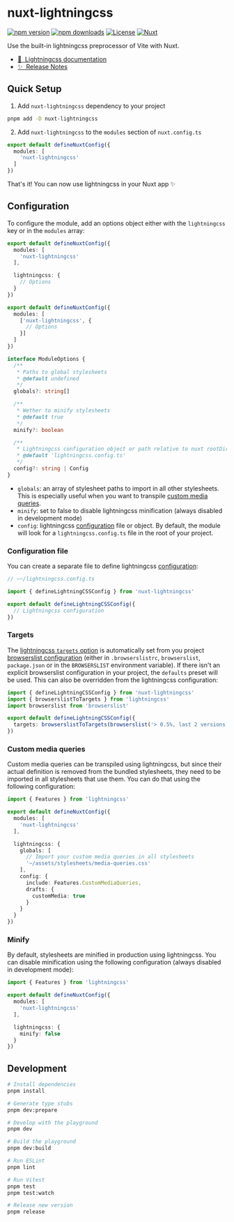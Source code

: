 # nuxt-lightningcss

[![npm version][npm-version-src]][npm-version-href]
[![npm downloads][npm-downloads-src]][npm-downloads-href]
[![License][license-src]][license-href]
[![Nuxt][nuxt-src]][nuxt-href]

Use the built-in lightningcss preprocessor of Vite with Nuxt.

- [📖 &nbsp;Lightningcss documentation][lightningcss-documentation]
- [✨ &nbsp;Release Notes](/CHANGELOG.md)

## Quick Setup

1. Add `nuxt-lightningcss` dependency to your project

```bash
pnpm add -D nuxt-lightningcss
```

2. Add `nuxt-lightningcss` to the `modules` section of `nuxt.config.ts`

```typescript
export default defineNuxtConfig({
  modules: [
    'nuxt-lightningcss'
  ]
})
```

That's it! You can now use lightningcss in your Nuxt app ✨

## Configuration

To configure the module, add an options object either with the `lightningcss` key or in the `modules` array:

```typescript
export default defineNuxtConfig({
  modules: [
    'nuxt-lightningcss'
  ],

  lightningcss: {
    // Options
  }
})
```

```typescript
export default defineNuxtConfig({
  modules: [
    ['nuxt-lightningcss', {
      // Options
    }]
  ]
})
```


```typescript
interface ModuleOptions {
  /**
   * Paths to global stylesheets
   * @default undefined
   */
  globals?: string[]

  /**
   * Wether to minify stylesheets
   * @default true
   */
  minify?: boolean

  /**
   * Lightningcss configuration object or path relative to nuxt rootDir
   * @default 'lightningcss.config.ts'
   */
  config?: string | Config
}
```

- `globals`: an array of stylesheet paths to import in all other stylesheets. This is especially useful when you want to transpile [custom media queries](#custom-media-queries).
- `minify`: set to false to disable lightningcss minification (always disabled in development mode)
- `config`: lightningcss [configuration](src/config.ts) file or object. By default, the module will look for a `lightningcss.config.ts` file in the root of your project.

### Configuration file

You can create a separate file to define lightningcss
[configuration][lightningcss-options]:

```typescript
// ~~/lightningcss.config.ts

import { defineLightningCSSConfig } from 'nuxt-lightningcss'

export default defineLightningCSSConfig({
  // Lightningcss configuration
})
```


### Targets

The [lightningcss `targets` option][lightningcss-targets] is automatically set from you project [browserslist configuration][browserslist-readme] (either in `.browserslistrc`, `browserslist`, `package.json` or in the `BROWSERSLIST` environment variable). If there isn't an explicit browserslist configuration in your project, the `defaults` preset will be used. This can also be overridden from the lightningcss configuration:

```typescript
import { defineLightningCSSConfig } from 'nuxt-lightningcss'
import { browserslistToTargets } from 'lightningcss'
import browserslist from 'browserslist'

export default defineLightningCSSConfig({
  targets: browserslistToTargets(browserslist('> 0.5%, last 2 versions, Firefox ESR, not dead'))
})
```

### Custom media queries

Custom media queries can be transpiled using lightningcss, but since their actual definition is removed from the bundled stylesheets, they need to be imported in all stylesheets that use them. You can do that using the following configuration:

```typescript
import { Features } from 'lightningcss'

export default defineNuxtConfig({
  modules: [
    'nuxt-lightningcss'
  ],

  lightningcss: {
    globals: [
      // Import your custom media queries in all stylesheets
      '~/assets/stylesheets/media-queries.css'
    ],
    config: {
      include: Features.CustomMediaQueries,
      drafts: {
        customMedia: true
      }
    }
  }
})
```

### Minify

By default, stylesheets are minified in production using lightningcss. You can disable minification using the following configuration (always disabled in development mode):

```typescript
import { Features } from 'lightningcss'

export default defineNuxtConfig({
  modules: [
    'nuxt-lightningcss'
  ],

  lightningcss: {
    minify: false
  }
})
```

## Development

```bash
# Install dependencies
pnpm install

# Generate type stubs
pnpm dev:prepare

# Develop with the playground
pnpm dev

# Build the playground
pnpm dev:build

# Run ESLint
pnpm lint

# Run Vitest
pnpm test
pnpm test:watch

# Release new version
pnpm release
```

<!-- Badges -->
[npm-version-src]: https://img.shields.io/npm/v/nuxt-lightningcss/latest.svg?style=flat&colorA=18181B&colorB=28CF8D
[npm-version-href]: https://npmjs.com/package/nuxt-lightningcss

[npm-downloads-src]: https://img.shields.io/npm/dm/nuxt-lightningcss.svg?style=flat&colorA=18181B&colorB=28CF8D
[npm-downloads-href]: https://npmjs.com/package/nuxt-lightningcss

[license-src]: https://img.shields.io/npm/l/nuxt-lightningcss.svg?style=flat&colorA=18181B&colorB=28CF8D
[license-href]: https://npmjs.com/package/nuxt-lightningcss

[nuxt-src]: https://img.shields.io/badge/Nuxt-18181B?logo=nuxt.js
[nuxt-href]: https://nuxt.com

<!-- Lightningcss documentation -->
[lightningcss-documentation]: https://lightningcss.dev/docs.html
[lightningcss-targets]: https://lightningcss.dev/transpilation.html#browser-targets
[lightningcss-options]: https://github.com/parcel-bundler/lightningcss/blob/7ff93ca5c69ba9df415e1e2319d275e2cec249d7/node/index.d.ts#L8-L74
[browserslist-readme]: https://github.com/browserslist/browserslist#readme
